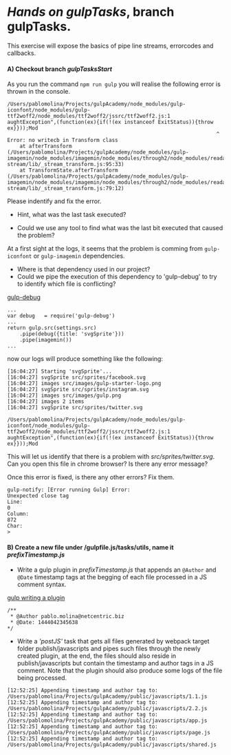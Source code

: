 # *Hands on gulpTasks*, branch gulpTasks.

This exercise will expose the basics of pipe line streams, errorcodes and callbacks. 

#### A) Checkout branch *gulpTasksStart*


As you run the command `npm run gulp` you will realise the following error is thrown in the console.

```
/Users/pablomolina/Projects/gulpAcademy/node_modules/gulp-iconfont/node_modules/gulp-ttf2woff2/node_modules/ttf2woff2/jssrc/ttf2woff2.js:1
aughtException",(function(ex){if(!(ex instanceof ExitStatus)){throw ex}}));Mod
                                                                    ^
Error: no writecb in Transform class
    at afterTransform (/Users/pablomolina/Projects/gulpAcademy/node_modules/gulp-imagemin/node_modules/imagemin/node_modules/through2/node_modules/readable-stream/lib/_stream_transform.js:95:33)
    at TransformState.afterTransform (/Users/pablomolina/Projects/gulpAcademy/node_modules/gulp-imagemin/node_modules/imagemin/node_modules/through2/node_modules/readable-stream/lib/_stream_transform.js:79:12)
```
Please indentify and fix the error.

- Hint, what was the last task executed?

- Could we use any tool to find what was the last bit executed that caused the problem?

At a first sight at the logs, it seems that the problem is comming from `gulp-iconfont` or `gulp-imagemin` dependencies.
- Where is that dependency used in our project? 
- Could we pipe the execution of this dependency to 'gulp-debug' to try to identify which file is conflicting?

[gulp-debug](https://www.npmjs.com/package/gulp-debug)

```
...
var debug   = require('gulp-debug')
...
return gulp.src(settings.src)
    .pipe(debug({title: 'svgSprite'}))
    .pipe(imagemin())
...
```


now our logs will produce something like the following:


```
[16:04:27] Starting 'svgSprite'...
[16:04:27] svgSprite src/sprites/facebook.svg
[16:04:27] images src/images/gulp-starter-logo.png
[16:04:27] svgSprite src/sprites/instagram.svg
[16:04:27] images src/images/gulp.png
[16:04:27] images 2 items
[16:04:27] svgSprite src/sprites/twitter.svg

/Users/pablomolina/Projects/gulpAcademy/node_modules/gulp-iconfont/node_modules/gulp-ttf2woff2/node_modules/ttf2woff2/jssrc/ttf2woff2.js:1
aughtException",(function(ex){if(!(ex instanceof ExitStatus)){throw ex}}));Mod
```
This will let us identify that there is a problem with *src/sprites/twitter.svg*. Can you open this file in chrome browser? Is there any error message?


Once this error is fixed, is there any other errors? Fix them.

```
gulp-notify: [Error running Gulp] Error:
Unexpected close tag
Line:
0
Column:
872
Char:
>
```


#### B) Create a new file under /gulpfile.js/tasks/utils, name it *prefixTimestamp.js* 

* Write a gulp plugin in *prefixTimestamp.js* that appends an `@Author` and `@Date` timestamp tags at the begging of each file processed in a JS comment syntax.

[gulp writing a plugin](https://github.com/gulpjs/gulp/blob/master/docs/writing-a-plugin/dealing-with-streams.md)

```
/** 
 * @Author pablo.molina@netcentric.biz 
 * @Date: 1444042345638
*/ 
```

* Write a *'postJS'* task that gets all files generated by webpack target folder publish/javascripts and pipes such files through the newly created plugin, at the end, the files should also reside in publish/javascripts but contain the timestamp and author tags in a JS comment. Note that the plugin should also produce some logs of the file being processed.


```
[12:52:25] Appending timestamp and author tag to: /Users/pablomolina/Projects/gulpAcademy/public/javascripts/1.1.js
[12:52:25] Appending timestamp and author tag to: /Users/pablomolina/Projects/gulpAcademy/public/javascripts/2.2.js
[12:52:25] Appending timestamp and author tag to: /Users/pablomolina/Projects/gulpAcademy/public/javascripts/app.js
[12:52:25] Appending timestamp and author tag to: /Users/pablomolina/Projects/gulpAcademy/public/javascripts/page.js
[12:52:25] Appending timestamp and author tag to: /Users/pablomolina/Projects/gulpAcademy/public/javascripts/shared.js
```

















